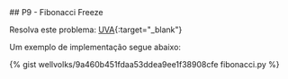  <div id="fibonacci">
 
 </div>
## P9 - Fibonacci Freeze

Resolva este problema:
[UVA][uva]{:target="_blank"}


Um exemplo de implementação segue abaixo:

{% gist wellvolks/9a460b451fdaa53ddea9ee1f38908cfe fibonacci.py %}

[uva]:	https://uva.onlinejudge.org/index.php?option=onlinejudge&page=show_problem&problem=436
